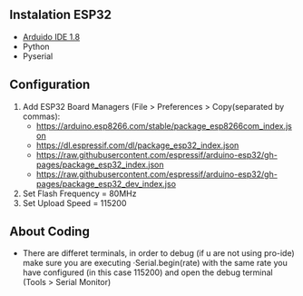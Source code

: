 ## Instalation ESP32

*    [Arduido IDE 1.8](https://www.arduino.cc/en/software)
*    Python
*    Pyserial

## Configuration

1. Add ESP32 Board Managers (File > Preferences > Copy(separated by commas): 
    *    https://arduino.esp8266.com/stable/package_esp8266com_index.json
    *    https://dl.espressif.com/dl/package_esp32_index.json
    *    https://raw.githubusercontent.com/espressif/arduino-esp32/gh-pages/package_esp32_index.json
    *    https://raw.githubusercontent.com/espressif/arduino-esp32/gh-pages/package_esp32_dev_index.jso
2. Set Flash Frequency = 80MHz
3. Set Upload Speed = 115200

## About Coding

* There are differet terminals, in order to debug (if u are not using pro-ide) make sure you are executing ·Serial.begin(rate) with the same rate you have configured (in this case 115200) and open the debug terminal (Tools > Serial Monitor)
